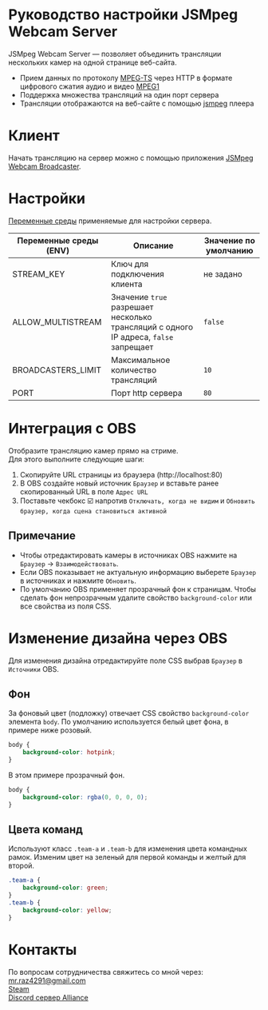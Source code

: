 # Руководство настройки JSMpeg Webcam Server 
JSMpeg Webcam Server — позволяет объединить трансляции нескольких камер на одной странице веб-сайта.  

* Прием данных по протоколу [MPEG-TS](https://ru.wikipedia.org/wiki/MPEG-TS) через HTTP в формате цифрового сжатия аудио и видео [MPEG1](https://en.wikipedia.org/wiki/MPEG-1)
* Поддержка множества трансляций на один порт сервера
* Трансляции отображаются на веб-сайте с помощью [jsmpeg](https://github.com/cycjimmy/jsmpeg-player) плеера

# Клиент
Начать трансляцию на сервер можно с помощью приложения [JSMpeg Webcam Broadcaster](https://github.com/raziEiL/jsmpeg-webcam-broadcaster).  

# Настройки
[Переменные среды](https://en.wikipedia.org/wiki/Environment_variable) применяемые для настройки сервера.

| Переменные среды (ENV) | Описание | Значение по умолчанию |
|-|-|-|
| STREAM_KEY | Ключ для подключения клиента | не задано |
| ALLOW_MULTISTREAM | Значение `true` разрешает несколько трансляций с одного IP адреса, `false` запрещает | `false` |
| BROADCASTERS_LIMIT | Максимальное количество трансляций | `10` |
| PORT | Порт http сервера | `80` |  

# Интеграция с OBS
Отобразите трансляцию камер прямо на стриме.   
Для этого выполните следующие шаги: 
1. Скопируйте URL страницы из браузера (http://localhost:80)
2. В OBS создайте новый источник `Браузер` и вставьте ранее скопированный URL в поле `Адрес URL`
3. Поставьте чекбокс :ballot_box_with_check: напротив `Отключать, когда не видим` и `Обновить браузер, когда сцена становиться активной`

## Примечание
* Чтобы отредактировать камеры в источниках OBS нажмите на `Браузер` -> `Взаимодействовать`.
* Если OBS показывает не актуальную информацию выберете `Браузер` в источниках и нажмите `Обновить`.
* По умолчанию OBS применяет прозрачный фон к страницам. Чтобы сделать фон непрозрачным удалите свойство `background-color` или все свойства из поля CSS.

# Изменение дизайна через OBS
Для изменения дизайна отредактируйте поле CSS выбрав `Браузер` в `Источники` OBS. 
## Фон
За фоновый цвет (подложку) отвечает CSS свойство `background-color` элемента `body`. По умолчанию используется белый цвет фона, в примере ниже розовый.
```css
body {
    background-color: hotpink;
}
```
В этом примере прозрачный фон.
```css
body {
    background-color: rgba(0, 0, 0, 0);
}
```
## Цвета команд
Используют класс `.team-a` и `.team-b` для изменения цвета командных рамок. Изменим цвет на зеленый для первой команды и желтый для второй.
```css
.team-a {
    background-color: green;
}
.team-b {
    background-color: yellow;
}
```
# Контакты
По вопросам сотрудничества свяжитесь со мной через:  
mr.raz4291@gmail.com  
[Steam](http://steamcommunity.com/id/raziEiL)  
[Discord сервер Alliance](https://discord.gg/pQPzazkpBq)
